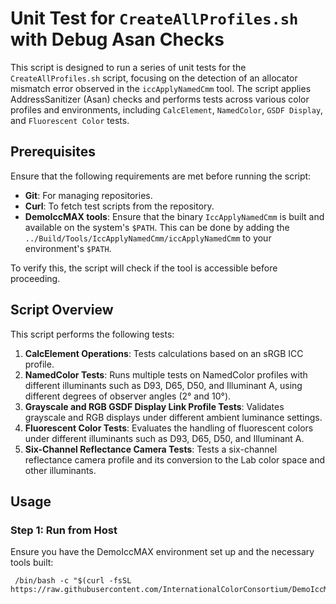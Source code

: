 # Unit Test for `CreateAllProfiles.sh` with Debug Asan Checks

This script is designed to run a series of unit tests for the `CreateAllProfiles.sh` script, focusing on the detection of an allocator mismatch error observed in the `iccApplyNamedCmm` tool. The script applies AddressSanitizer (Asan) checks and performs tests across various color profiles and environments, including `CalcElement`, `NamedColor`, `GSDF Display`, and `Fluorescent Color` tests. 

## Prerequisites

Ensure that the following requirements are met before running the script:

- **Git**: For managing repositories.
- **Curl**: To fetch test scripts from the repository.
- **DemoIccMAX tools**: Ensure that the binary `IccApplyNamedCmm` is built and available on the system's `$PATH`. This can be done by adding the `../Build/Tools/IccApplyNamedCmm/iccApplyNamedCmm` to your environment's `$PATH`.

To verify this, the script will check if the tool is accessible before proceeding.

## Script Overview

This script performs the following tests:

1. **CalcElement Operations**: Tests calculations based on an sRGB ICC profile.
2. **NamedColor Tests**: Runs multiple tests on NamedColor profiles with different illuminants such as D93, D65, D50, and Illuminant A, using different degrees of observer angles (2° and 10°).
3. **Grayscale and RGB GSDF Display Link Profile Tests**: Validates grayscale and RGB displays under different ambient luminance settings.
4. **Fluorescent Color Tests**: Evaluates the handling of fluorescent colors under different illuminants such as D93, D65, D50, and Illuminant A.
5. **Six-Channel Reflectance Camera Tests**: Tests a six-channel reflectance camera profile and its conversion to the Lab color space and other illuminants.

## Usage

### Step 1: Run from Host

Ensure you have the DemoIccMAX environment set up and the necessary tools built:

```
 /bin/bash -c "$(curl -fsSL https://raw.githubusercontent.com/InternationalColorConsortium/DemoIccMAX/refs/heads/master/contrib/UnitTest/iccApplyNamedCmm_allocator_mismatch_check.sh)"
```
